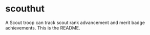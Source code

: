 # scouthut
A Scout troop can track scout rank advancement and merit badge achievements.
This is the README.
